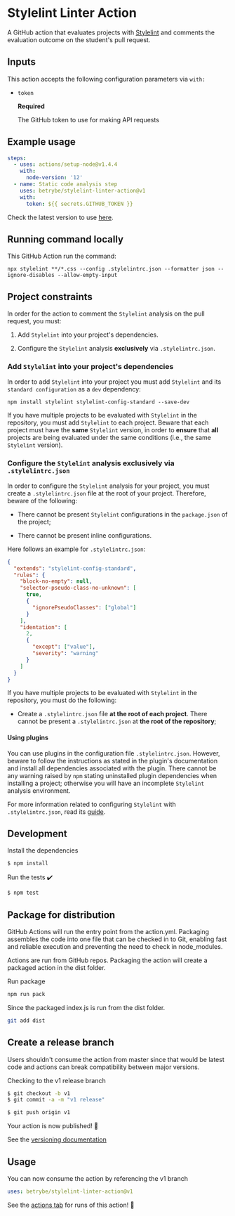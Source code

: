 # Stylelint Linter Action

A GitHub action that evaluates projects with [Stylelint](https://stylelint.io/) and comments the evaluation outcome on the student's pull request.

## Inputs

This action accepts the following configuration parameters via `with:`

- `token`

  **Required**

  The GitHub token to use for making API requests

## Example usage

```yaml
steps:
  - uses: actions/setup-node@v1.4.4
    with:
      node-version: '12'
  - name: Static code analysis step
    uses: betrybe/stylelint-linter-action@v1
    with:
      token: ${{ secrets.GITHUB_TOKEN }}
```

Check the latest version to use [here](https://github.com/betrybe/stylelint-linter-action/releases).

## Running command locally

This GitHub Action run the command:

```
npx stylelint **/*.css --config .stylelintrc.json --formatter json --ignore-disables --allow-empty-input
```

## Project constraints

In order for the action to comment the `Stylelint` analysis on the pull request, you must:

1. Add `Stylelint` into your project's dependencies.

1. Configure the `Stylelint` analysis **exclusively** via `.stylelintrc.json`.

### Add `Stylelint` into your project's dependencies

In order to add `Stylelint` into your project you must add `Stylelint` and its `standard configuration` as a `dev` dependency:

```shell
npm install stylelint stylelint-config-standard --save-dev
```

If you have multiple projects to be evaluated with `Stylelint` in the repository, you must add `Stylelint` to each project. Beware that each project must have the **same** `Stylelint` version, in order to **ensure** that **all** projects are being evaluated under the same conditions (i.e., the same `Stylelint` version).

### Configure the `Stylelint` analysis **exclusively** via `.stylelintrc.json`

In order to configure the `Stylelint` analysis for your project, you must create a `.stylelintrc.json` file at the root of your project. Therefore, beware of the following:

- There cannot be present `Stylelint` configurations in the `package.json` of the project;

- There cannot be present inline configurations.

Here follows an example for `.stylelintrc.json`:

```json
{
  "extends": "stylelint-config-standard",
  "rules": {
    "block-no-empty": null,
    "selector-pseudo-class-no-unknown": [
      true,
      {
        "ignorePseudoClasses": ["global"]
      }
    ],
    "identation": [
      2,
      {
        "except": ["value"],
        "severity": "warning"
      }
    ]
  }
}
```

If you have multiple projects to be evaluated with `Stylelint` in the repository, you must do the following:

- Create a `.stylelintrc.json` file **at the root of each project**. There cannot be present a `.stylelintrc.json` at **the root of the repository**;

#### Using plugins

You can use plugins in the configuration file `.stylelintrc.json`. However, beware to follow the instructions as stated in the plugin's documentation and install all dependencies associated with the plugin. There cannot be any warning raised by `npm` stating uninstalled plugin dependencies when installing a project; otherwise you will have an incomplete `Stylelint` analysis environment.

For more information related to configuring `Stylelint` with `.stylelintrc.json`, read its [guide](https://stylelint.io/user-guide/configure#plugins).

## Development

Install the dependencies
```bash
$ npm install
```

Run the tests :heavy_check_mark:
```bash
$ npm test
```

## Package for distribution

GitHub Actions will run the entry point from the action.yml. Packaging assembles the code into one file that can be checked in to Git, enabling fast and reliable execution and preventing the need to check in node_modules.

Actions are run from GitHub repos. Packaging the action will create a packaged action in the dist folder.

Run package

```bash
npm run pack
```

Since the packaged index.js is run from the dist folder.

```bash
git add dist
```

## Create a release branch

Users shouldn't consume the action from master since that would be latest code and actions can break compatibility between major versions.

Checking to the v1 release branch

```bash
$ git checkout -b v1
$ git commit -a -m "v1 release"
```

```bash
$ git push origin v1
```

Your action is now published! :rocket:

See the [versioning documentation](https://github.com/actions/toolkit/blob/master/docs/action-versioning.md)

## Usage

You can now consume the action by referencing the v1 branch

```yaml
uses: betrybe/stylelint-linter-action@v1
```

See the [actions tab](https://github.com/betrybe/stylelint-linter-action/actions) for runs of this action! :rocket:
